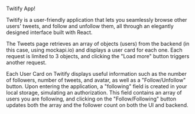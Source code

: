 Twitify App!


Twitify is a user-friendly application that lets you seamlessly browse other users' tweets, and follow and unfollow them, all through an elegantly designed interface built with React.


The Tweets page retrieves an array of objects (users) from the backend (in this case, using mockapi.io) and displays a user card for each one. Each request is limited to 3 objects, and clicking the "Load more" button triggers another request.

Each User Card on Twitify displays useful information such as the number of followers, number of tweets, and avatar, as well as a "Follow/Unfollow" button. Upon entering the application, a "following" field is created in your local storage, simulating an authorization. This field contains an array of users you are following, and clicking on the "Follow/Following" button updates both the array and the follower count on both the UI and backend.